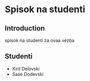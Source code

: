 # Spisok na studenti

## Introduction

spisok na studenti za ovaa vezba

## Studenti

- Kiril Delovski
- Sase Dodevski


